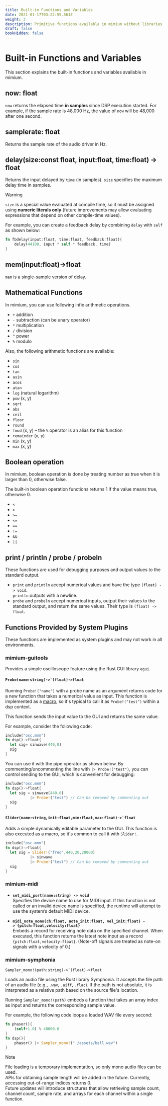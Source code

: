 ```yaml
---
title: Built-in Functions and Variables
date: 2021-01-17T03:22:59.561Z
weight: 3
description: Primitive functions available in mimium without libraries
draft: false
bookHidden: false
---
```


# Built-in Functions and Variables

This section explains the built-in functions and variables available in mimium.

## now: float

`now` returns the elapsed time **in samples** since DSP execution started. For example, if the sample rate is 48,000 Hz, the value of `now` will be 48,000 after one second.

## samplerate: float

Returns the sample rate of the audio driver in Hz.

## delay(size:const float, input:float, time:float) -> float

Returns the input delayed by `time` (in samples). `size` specifies the maximum delay time in samples.

> [!WARNING]  
> `size` is a special value evaluated at compile time, so it must be assigned using **numeric literals only** (future improvements may allow evaluating expressions that depend on other compile-time values).

For example, you can create a feedback delay by combining `delay` with `self` as shown below:

```rust
fn fbdelay(input:float, time:float, feedback:float){
    delay(44100, input * self * feedback, time)
}
```

## mem(input:float)->float

`mem` is a single-sample version of delay.

## Mathematical Functions

In mimium, you can use following infix arithmetic operations.

- `+` addition
- `-` subtraction (can be unary operator)
- `*` multiplication
- `/` division
- `^` power
- `%` modulo


Also, the following arithmetic functions are available:

- `sin`
- `cos`
- `tan`
- `asin`
- `acos`
- `atan`
- `log` (natural logarithm)
- `pow` (x, y)
- `sqrt`
- `abs`
- `ceil`
- `floor`
- `round`
- `fmod` (x, y) – the `%` operator is an alias for this function
- `remainder` (x, y)
- `min` (x, y)
- `max` (x, y)

## Boolean operation

In mimium, boolean operation is done by treating number as true when it is larger than 0, otherwise false.

The built-in boolean operation functions returns 1 if the value means true, otherwise 0.

- `<`
- `>`
- `>=`
- `<=`
- `==`
- `!=`
- `&&`
- `||`

## print / println / probe / probeln

These functions are used for debugging purposes and output values to the standard output.  
- `print` and `println` accept numerical values and have the type `(float) -> void`.  
  `println` outputs with a newline.  
- `probe` and `probeln` accept numerical inputs, output their values to the standard output, and return the same values. Their type is `(float) -> float`.

## Functions Provided by System Plugins

These functions are implemented as system plugins and may not work in all environments.

### mimium-guitools

Provides a simple oscilloscope feature using the Rust GUI library `egui`.

#### ``Probe(name:string)->`(float)->float``

Running `Probe!("name")` with a probe name as an argument returns code for a new function that takes a numerical value as input. This function is implemented as a [macro](multistage.en.md), so it's typical to call it as `Probe!("test")` within a dsp context.

This function sends the input value to the GUI and returns the same value.

For example, consider the following code:

```rust
include("osc.mmm")
fn dsp()->float{
  let sig= sinwave(440,0)
  sig
}
```

You can use it with the pipe operator as shown below. By commenting/uncommenting the line with `|> Probe!("test")`, you can control sending to the GUI, which is convenient for debugging:

```rust
include("osc.mmm")
fn dsp()->float{
  let sig = sinwave(440,0)
           |> Probe!("test") // Can be removed by commenting out
  sig
}
```

#### ``Slider(name:string,init:float,min:float,max:float)->`float``

Adds a simple dynamically editable parameter to the GUI. This function is also executed as a macro, so it's common to call it with `Slider!`.

```rust
include("osc.mmm")
fn dsp()->float{
  let sig = Slider!("freq",440,20,20000)
           |> sinwave 
           |> Probe!("test") // Can be removed by commenting out
  sig
}
```

### mimium-midi

- **`set_midi_port(name:string) -> void`**  
  Specifies the device name to use for MIDI input. If this function is not called or an invalid device name is specified, the runtime will attempt to use the system’s default MIDI device.

- **``midi_note_mono(ch:float, note_init:float, vel_init:float) ->`{pitch:float,velocity:float}``**  
  Embeds a record for receiving note data on the specified channel. When executed, this function returns the latest note input as a record `{pitch:float,velocity:float}`. (Note-off signals are treated as note-on signals with a velocity of 0.)

### mimium-symphonia 

``Sampler_mono!(path:string)->`(float)->float``

Loads an audio file using the Rust library Symphonia. It accepts the file path of an audio file (e.g., `.wav`, `.aiff`, `.flac`). If the path is not absolute, it is interpreted as a relative path based on the source file's location.

Running `Sampler_mono!(path)` embeds a function that takes an array index as input and returns the corresponding sample value.

For example, the following code loops a loaded WAV file every second:

```rust
fn phasor(){
    (self+1.0) % 48000.0
}
fn dsp(){
    phasor() |> Sampler_mono!("./assets/bell.wav")
}
```

> [!NOTE]  
> File loading is a temporary implementation, so only mono audio files can be used.  
> APIs for obtaining sample length will be added in the future. Currently, accessing out-of-range indices returns 0.  
> Future updates will introduce structures that allow retrieving sample count, channel count, sample rate, and arrays for each channel within a single function.

